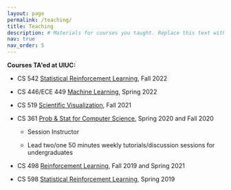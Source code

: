 ```yaml
---
layout: page
permalink: /teaching/
title: Teaching
description: # Materials for courses you taught. Replace this text with your description.
nav: true
nav_order: 5
---
```


**Courses TA'ed at UIUC:**

* CS 542 [Statistical Reinforcement Learning](http://nanjiang.cs.illinois.edu/cs542/), Fall 2022

* CS 446/ECE 449 [Machine Learning](https://courses.grainger.illinois.edu/ece449/sp2022/_site/), Spring 2022

* CS 519 [Scientific Visualization](https://cs.illinois.edu/academics/courses/CS519-120218), Fall 2021

* CS 361 [Prob & Stat for Computer Science](https://courses.engr.illinois.edu/cs361/fa2020/), Spring 2020 and Fall 2020

   + Session Instructor
  
   + Lead two/one 50 minutes weekly tutorials/discussion sessions for undergraduates   
   

+ CS 498 [Reinforcement Learning](http://nanjiang.cs.illinois.edu/cs498/), Fall 2019 and Spring 2021

* CS 598 [Statistical Reinforcement Learning](http://nanjiang.cs.illinois.edu/cs598s19/), Spring 2019